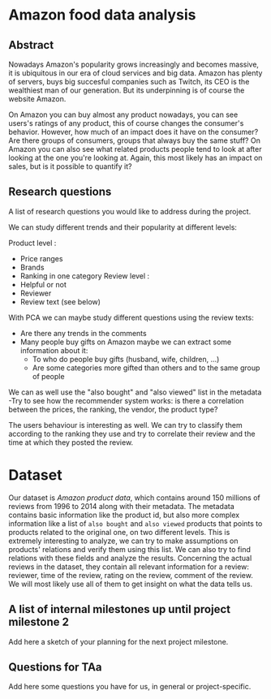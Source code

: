 # Amazon food data analysis

## Abstract
Nowadays Amazon's popularity grows increasingly and becomes massive, it is ubiquitous in our era of cloud services and big data. Amazon has plenty of servers, buys big succesful companies such as Twitch, its CEO is the wealthiest man of our generation. But its underpinning is of course the website Amazon.

On Amazon you can buy almost any product nowadays, you can see users's ratings of any product, this of course changes the consumer's behavior. However, how much of an impact does it have on the consumer? Are there groups of consumers, groups that always buy the same stuff? On Amazon you can also see what related products people tend to look at after looking at the one you're looking at. Again, this most likely has an impact on sales, but is it possible to quantify it?

## Research questions
A list of research questions you would like to address during the project.

We can study different trends and their popularity at different levels:

Product level :
- Price ranges
- Brands
- Ranking in one category
Review level : 
- Helpful or not
- Reviewer
- Review text (see below)

With PCA we can maybe study different questions using the review texts:
- Are there any trends in the comments
- Many people buy gifts on Amazon maybe we can extract some information about it:
	- To who do people buy gifts (husband, wife, children, ...)
	- Are some categories more gifted than others and to the same group of people 

We can as well use the "also bought" and "also viewed" list in the metadata
-Try to see how the recommender system works: is there a correlation between the prices, the ranking, the vendor, the product type?

The users behaviour is interesting as well. We can try to classify them according to the ranking they use and try to correlate their review and the time at which they posted the review.

# Dataset
Our dataset is _Amazon product data_, which contains around 150 millions of reviews from 1996 to 2014 along with their metadata. The metadata contains basic information like the product id, but also more complex information like a list of `also bought` and `also viewed` products that points to products related to the original one, on two different levels. This is extremely interesting to analyze, we can try to make assumptions on products' relations and verify them using this list. We can also try to find relations with these fields and analyze the results. Concerning the actual reviews in the dataset, they contain all relevant information for a review: reviewer, time of the review, rating on the review, comment of the review. We will most likely use all of them to get insight on what the data tells us.

## A list of internal milestones up until project milestone 2
Add here a sketch of your planning for the next project milestone.

## Questions for TAa
Add here some questions you have for us, in general or project-specific.
